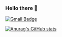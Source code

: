 ### Hello there 👋

[![Gmail Badge](https://img.shields.io/badge/-maginot.fireline@gmail.com-c14438?style=flat-square&logo=Gmail&logoColor=white&link=mailto:maginot.fireline@gmail.com)](mailto:maginot.fireline@gmail.com)

[![Anurag's GitHub stats](https://github-readme-stats.vercel.app/api?username=mmakridi&theme=transparent)](https://github.com/mmakridi/github-readme-stats)

<!--
**mmakridi/mmakridi** is a ✨ _special_ ✨ repository because its `README.md` (this file) appears on your GitHub profile.

Here are some ideas to get you started:

- 🔭 I’m currently working on ...
- 🌱 I’m currently learning ...
- 👯 I’m looking to collaborate on ...
- 🤔 I’m looking for help with ...
- 💬 Ask me about ...
- 📫 How to reach me: ...
- 😄 Pronouns: ...
- ⚡ Fun fact: ...
-->
